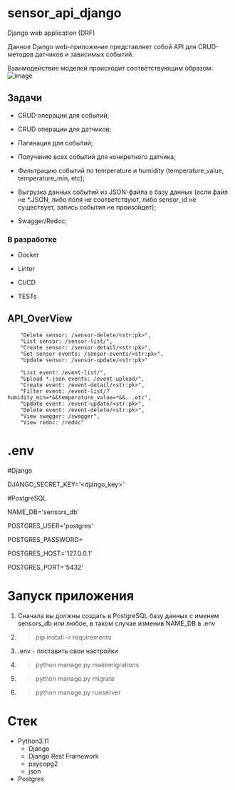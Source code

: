 # sensor_api_django
Django web application (DRF)

Данное Django web-приложение представляет собой API для CRUD-методов датчиков и зависимых событий.

Взаимодействие моделей происходит соответствующим образом:
![image](https://github.com/CaptainDespair/sensor_api_django/assets/105984453/a5bdf48e-cbb1-4d5e-b311-41506dc1afa4)

<h2>Задачи</h2>

  - CRUD операции для событий;
  
  - CRUD операции для датчиков;
  
  - Пагинация для событий;
  
  - Получение всех событий для конкретного датчика;
  
  - Фильтрацию событий по temperature и humidity (temperature_value, temperature_min, etc);
  
  - Выгрузка данных событий из JSON-файла в базу данных (если файл не *.JSON, либо поля не соответствуют, либо sensor_id не существует, запись события не произойдет);
  
  - Swagger/Redoc;
  
<h3>В разработке</h3>

 - Docker
 
 - Linter

 - CI/CD

 - TESTs

<h2>API_OverView</h2>

        "Delete sensor: /sensor-delete/<str:pk>",
        "List sensor: /sensor-list/",
        "Create sensor: /sensor-detail/<str:pk>",
        "Get sensor events: /sensor-events/<str:pk>",
        "Update sensor: /sensor-update/<str:pk>"

        "List event: /event-list/",
        "Upload *.json events: /event-upload/",
        "Create event: /event-detail/<str:pk>",
        "Filter event: /event-list/?humidity_min=*&&temperature_value=*&&...etc",
        "Update event: /event-update/<str:pk>",
        "Delete event: /event-delete/<str:pk>",
        "View swagger: /swagger",
        "View redoc: /redoc"

        
# .env
#Django 

DJANGO_SECRET_KEY='<django_key>'

#PostgreSQL

NAME_DB='sensors_db'

POSTGRES_USER='postgres'

POSTGRES_PASSWORD=<password>
  
POSTGRES_HOST='127.0.0.1'
  
POSTGRES_PORT='5432'

# Запуск приложения
1) Сначала вы должны создать в PostgreSQL базу данных с именем sensors_db или любое, в таком случае изменив NAME_DB в .env
2) >pip install -r requirements
3) .env - поставить свои настройки
4) >python manage.py makemigrations
5) >python manage.py migrate
6) >python manage.py runserver
  
 # Стек
- Python3.11
  - Django
  - Django Rest Framework
  - psycopg2
  - json
- Postgres
